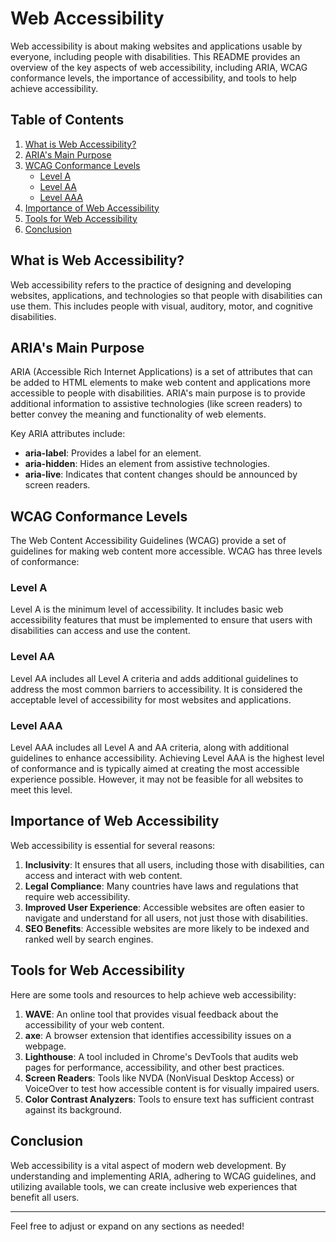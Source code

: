 # Web Accessibility

Web accessibility is about making websites and applications usable by everyone, including people with disabilities. This README provides an overview of the key aspects of web accessibility, including ARIA, WCAG conformance levels, the importance of accessibility, and tools to help achieve accessibility.

## Table of Contents
1. [What is Web Accessibility?](#what-is-web-accessibility)
2. [ARIA's Main Purpose](#arias-main-purpose)
3. [WCAG Conformance Levels](#wcag-conformance-levels)
   - [Level A](#level-a)
   - [Level AA](#level-aa)
   - [Level AAA](#level-aaa)
4. [Importance of Web Accessibility](#importance-of-web-accessibility)
5. [Tools for Web Accessibility](#tools-for-web-accessibility)
6. [Conclusion](#conclusion)

## What is Web Accessibility?

Web accessibility refers to the practice of designing and developing websites, applications, and technologies so that people with disabilities can use them. This includes people with visual, auditory, motor, and cognitive disabilities.

## ARIA's Main Purpose

ARIA (Accessible Rich Internet Applications) is a set of attributes that can be added to HTML elements to make web content and applications more accessible to people with disabilities. ARIA's main purpose is to provide additional information to assistive technologies (like screen readers) to better convey the meaning and functionality of web elements.

Key ARIA attributes include:

- **aria-label**: Provides a label for an element.
- **aria-hidden**: Hides an element from assistive technologies.
- **aria-live**: Indicates that content changes should be announced by screen readers.

## WCAG Conformance Levels

The Web Content Accessibility Guidelines (WCAG) provide a set of guidelines for making web content more accessible. WCAG has three levels of conformance:

### Level A
Level A is the minimum level of accessibility. It includes basic web accessibility features that must be implemented to ensure that users with disabilities can access and use the content.

### Level AA
Level AA includes all Level A criteria and adds additional guidelines to address the most common barriers to accessibility. It is considered the acceptable level of accessibility for most websites and applications.

### Level AAA
Level AAA includes all Level A and AA criteria, along with additional guidelines to enhance accessibility. Achieving Level AAA is the highest level of conformance and is typically aimed at creating the most accessible experience possible. However, it may not be feasible for all websites to meet this level.

## Importance of Web Accessibility

Web accessibility is essential for several reasons:

1. **Inclusivity**: It ensures that all users, including those with disabilities, can access and interact with web content.
2. **Legal Compliance**: Many countries have laws and regulations that require web accessibility.
3. **Improved User Experience**: Accessible websites are often easier to navigate and understand for all users, not just those with disabilities.
4. **SEO Benefits**: Accessible websites are more likely to be indexed and ranked well by search engines.

## Tools for Web Accessibility

Here are some tools and resources to help achieve web accessibility:

1. **WAVE**: An online tool that provides visual feedback about the accessibility of your web content.
2. **axe**: A browser extension that identifies accessibility issues on a webpage.
3. **Lighthouse**: A tool included in Chrome's DevTools that audits web pages for performance, accessibility, and other best practices.
4. **Screen Readers**: Tools like NVDA (NonVisual Desktop Access) or VoiceOver to test how accessible content is for visually impaired users.
5. **Color Contrast Analyzers**: Tools to ensure text has sufficient contrast against its background.

## Conclusion

Web accessibility is a vital aspect of modern web development. By understanding and implementing ARIA, adhering to WCAG guidelines, and utilizing available tools, we can create inclusive web experiences that benefit all users.

---

Feel free to adjust or expand on any sections as needed!